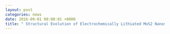 ```yaml
---
layout: post
categories: news
date: 2016-09-01 00:00:01 +0000
title: " Structural Evolution of Electrochemically Lithiated MoS2 Nanosheets and the Role of Carbon Additive in Li-Ion Batteries"
---
```


 

